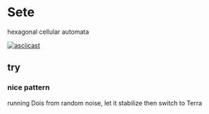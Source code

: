 # Sete

hexagonal cellular automata

[![asciicast](https://asciinema.org/a/524159.svg)](https://asciinema.org/a/524159)

## try

### nice pattern

running Dois from random noise, let it stabilize then switch to Terra

